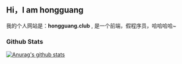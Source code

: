 ## Hi，I am hongguang

我的个人网站是：**hongguang.club** , 是一个前端，假程序员，哈哈哈哈~

### Github Stats

[![Anurag's github stats](https://github-readme-stats.vercel.app/api?username=hongguang-alt)](https://github.com/anuraghazra/github-readme-stats)
